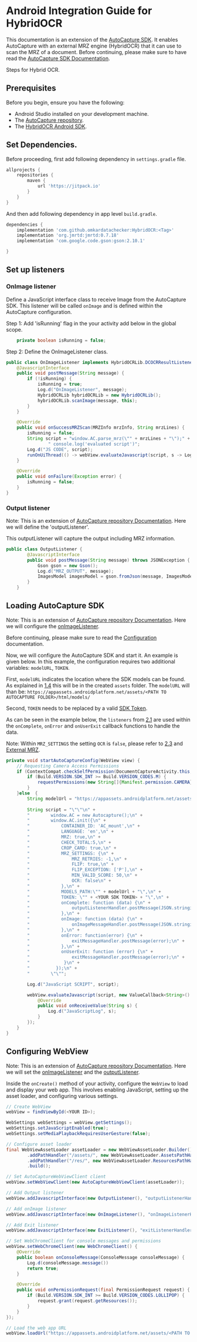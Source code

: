 # Android Integration Guide for HybridOCR

This documentation is an extension of the [AutoCapture SDK](https://github.com/datacheckerbv/AutoCapture). 
It enables AutoCapture with an external MRZ engine (HybridOCR) that it can use to scan the MRZ of a document. 
Before continuing, please make sure to have read the [AutoCapture SDK Documentation](https://github.com/datacheckerbv/AutoCapture).

Steps for Hybrid OCR.

## Prerequisites

Before you begin, ensure you have the following:

- Android Studio installed on your development machine.
- The [AutoCapture repository](https://github.com/datacheckerbv/AutoCapture).
- The [HybridOCR Android SDK](https://github.com/datacheckerbv/HybridOCR).

## Set Dependencies.
Before proceeding, first add following dependency in `settings.gradle` file.

```groovy
allprojects {
    repositories {
        maven { 
            url 'https://jitpack.io' 
        }
    }
}
```

And then add following dependency in app level `build.gradle`.

```groovy
dependencies {
    implementation 'com.github.omkardatachecker:HybridOCR:<Tag>'
    implementation 'org.jmrtd:jmrtd:0.7.18'
    implementation 'com.google.code.gson:gson:2.10.1'

}
```

## **Set up listeners**

### **OnImage listener**

Define a JavaScript interface class to receive Image from the AutoCapture SDK. This listener will be called `onImage` and is defined within the AutoCapture configuration.

Step 1: Add 'isRunning' flag in the your activity add below in the global scope.

```java
    private boolean isRunning = false;
```

Step 2: Define the OnImageListener class.

```java
public class OnImageListener implements HybridOCRLib.DCOCRResultListener {
    @JavascriptInterface
    public void postMessage(String message) {
        if (!isRunning) {
            isRunning = true;
            Log.d("OnImageListener", message);
            HybridOCRLib hybridOCRLib = new HybridOCRLib();
            hybridOCRLib.scanImage(message, this);
        }
    }

    @Override
    public void onSuccessMRZScan(MRZInfo mrzInfo, String mrzLines) {
        isRunning = false;
        String script = "window.AC.parse_mrz(\"" + mrzLines + "\");" +
                " console.log('evaluated script')";
        Log.d("JS CODE", script);
        runOnUiThread(() -> webView.evaluateJavascript(script, s -> Log.d("onReceiveValue" , s)));
    }

    @Override
    public void onFailure(Exception error) {
        isRunning = false;
    }
}
```

### **Output listener**
Note: This is an extension of [AutoCapture repository Documentation](https://github.com/datacheckerbv/AutoCapture).
Here we will define the 'outputListener'. 

This outputListener will capture the output including MRZ information.

```java
public class OutputListener {
        @JavascriptInterface
        public void postMessage(String message) throws JSONException {
            Gson gson = new Gson();
            Log.d("MRZ_OUTPUT", message);
            ImagesModel imagesModel = gson.fromJson(message, ImagesModel.class);
        }
    }
```

## **Loading AutoCapture SDK**

Note: This is an extension of [AutoCapture repository Documentation](https://github.com/datacheckerbv/AutoCapture).
Here we will configure the [onImageListener](#onimage-listener). 

Before continuing, please make sure to read the [Configuration](../README.md#configuration) documentation.

Now, we will configure the AutoCapture SDK and start it. An example is given below. In this example, the configuration requires two additional variables: `modelURL`, `TOKEN`.

First, `modelURL` indicates the location where the SDK models can be found. As explained in [1.4](#14-setting-up-the-assets-folder) this will be in the created `assets` folder. The `modelURL` will than be: `https://appassets.androidplatform.net/assets/<PATH TO AUTOCAPTURE FOLDER>/html/models/`

Second, `TOKEN` needs to be replaced by a valid [SDK Token](../README.md#sdk-token).

As can be seen in the example below, the `listeners` from [2.1](#21-set-up-listeners) are used within the `onComplete`, `onError` and `onUserExit` callback functions to handle the data.

Note: Within `MRZ_SETTINGS` the setting `OCR` is `false`, please refer to [2.3](#23-hybrid-ocr) and [External MRZ](../README.md/#external-mrz).

```java
private void startAutoCaptureConfig(WebView view) {
    // Requesting Camera Access Permissions
    if (ContextCompat.checkSelfPermission(DocumentCaptureActivity.this, Manifest.permission.CAMERA) != PackageManager.PERMISSION_GRANTED) {
        if (Build.VERSION.SDK_INT >= Build.VERSION_CODES.M) {
            requestPermissions(new String[]{Manifest.permission.CAMERA}, MY_CAMERA_REQUEST_CODE);
        }
    }else  {
        String modelUrl = "https://appassets.androidplatform.net/assets/<PATH TO AUTOCAPTURE FOLDER>/html/models/";
        
        String script = "\"\"\n" +
        "        window.AC = new Autocapture();\n" +
        "        window.AC.init({\n" +
        "            CONTAINER_ID: 'AC_mount',\n" +
        "            LANGUAGE: 'en',\n" +
        "            MRZ: true,\n" +
        "            CHECK_TOTAL:5,\n" +
        "            CROP_CARD: true,\n" +
        "            MRZ_SETTINGS: {\n" +
        "                MRZ_RETRIES: -1,\n" +
        "                FLIP: true,\n" +
        "                FLIP_EXCEPTION: ['P'],\n" +
        "                MIN_VALID_SCORE: 50,\n" +
        "                OCR: false\n" +
        "            },\n" +
        "            MODELS_PATH:\"" + modelUrl + "\",\n" +
        "            TOKEN: \"" + <YOUR SDK TOKEN> + "\",\n" +
        "            onComplete: function (data) {\n" +
        "                outputListenerHandler.postMessage(JSON.stringify(data));\n" +
        "            },\n" +
        "            onImage: function (data) {\n" +
        "                onImageMessageHandler.postMessage(JSON.stringify(data));\n" +
        "            },\n" +
        "            onError: function(error) {\n" +
        "                exitMessageHandler.postMessage(error);\n" +
        "            },\n" +
        "            onUserExit: function (error) {\n" +
        "                exitMessageHandler.postMessage(error);\n" +
        "             }\n" +
        "          });\n" +
        "        \"\"";

        Log.d("JavaScript SCRIPT", script);

        webView.evaluateJavascript(script, new ValueCallback<String>() {
            @Override
            public void onReceiveValue(String s) {
                Log.d("JavaScriptLog", s);
            }
        });
    }
}
```

## **Configuring WebView**

Note: This is an extension of [AutoCapture repository Documentation](https://github.com/datacheckerbv/AutoCapture).
Here we will set the [onImageListener](#onimage-listener) and the [outputListener](#output-listener).

Inside the `onCreate()` method of your activity, configure the `WebView` to load and display your web app. This involves enabling JavaScript, setting up the asset loader, and configuring various settings.

```java
// Create WebView
webView = findViewById(<YOUR ID>);

WebSettings webSettings = webView.getSettings();
webSettings.setJavaScriptEnabled(true);
webSettings.setMediaPlaybackRequiresUserGesture(false);

// Configure asset loader
final WebViewAssetLoader assetLoader = new WebViewAssetLoader.Builder()
        .addPathHandler("/assets/", new WebViewAssetLoader.AssetsPathHandler(this))
        .addPathHandler("/res/", new WebViewAssetLoader.ResourcesPathHandler(this))
        .build();

// Set AutoCaptureWebViewClient client
webView.setWebViewClient(new AutoCaptureWebViewClient(assetLoader));

// Add Output listener
webView.addJavascriptInterface(new OutputListener(), "outputListenerHandler");

// Add onImage listener
webView.addJavascriptInterface(new OnImageListener(), "onImageListenerHandler");

// Add Exit listener
webView.addJavascriptInterface(new ExitListener(), "exitListenerHandler");

// Set WebChromeClient for console messages and permissions
webView.setWebChromeClient(new WebChromeClient() {
    @Override
    public boolean onConsoleMessage(ConsoleMessage consoleMessage) {
        Log.d(consoleMessage.message())
        return true;
    }

    @Override
    public void onPermissionRequest(final PermissionRequest request) {
        if (Build.VERSION.SDK_INT >= Build.VERSION_CODES.LOLLIPOP) {
            request.grant(request.getResources());
        }
    }
});

// Load the web app URL
webView.loadUrl("https://appassets.androidplatform.net/assets/<PATH TO AUTOCAPTURE FOLDER>/index.html");
```
 


